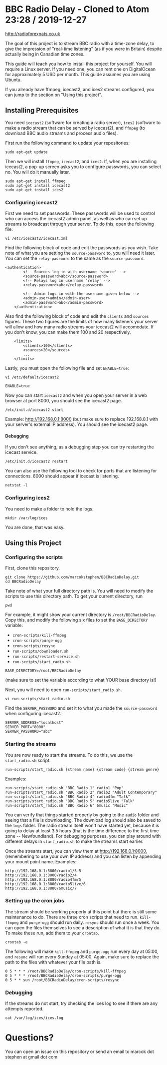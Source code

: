 # BBC Radio Delay - Cloned to Atom 23:28 / 2019-12-27

http://radioforexpats.co.uk

The goal of this project is to stream BBC radio with a time-zone delay, to give the impression of "real-time listening" (as if you were in Britain) despite actually being in Canadian time zones.

This guide will teach you how to install this project for yourself. You will require a Linux server. If you need one, you can rent one on DigitalOcean for approximately 5 USD per month. This guide assumes you are using Ubuntu.

If you already have ffmpeg, icecast2, and ices2 streams configured, you can jump to the section on "Using this project".

## Installing Prerequisites

You need `icecast2` (software for creating a radio server), `ices2` (software to make a radio stream that can be served by icecast2), and `ffmpeg` (to download BBC audio streams and process audio files).

First run the following command to update your repositories:
```
sudo apt-get update
```

Then we will install `ffmpeg`, `icecast2`, and `ices2`. If, when you are installing icecast2, a pop-up screen asks you to configure passwords, you can select no. You will do it manually later.
```
sudo apt-get install ffmpeg
sudo apt-get install icecast2
sudo apt-get install ices2
```

### Configuring icecast2
First we need to set passwords. These passwords will be used to control who can access the icecast2 admin panel, as well as who can set up streams to broadcast through your server. To do this, open the following file:
```
vi /etc/icecast2/icecast.xml
```
Find the following block of code and edit the passwords as you wish. Take note of what you are setting the `source-password` to, you will need it later. You can set the `relay-password` to the same as the `source-password`.
```
<authentication>
        <!-- Sources log in with username 'source' -->
        <source-password>abc</source-password>
        <!-- Relays log in username 'relay' -->
        <relay-password>abc</relay-password>

        <!-- Admin logs in with the username given below -->
        <admin-user>admin</admin-user>
        <admin-password>abc</admin-password>
    </authentication>
```

Also find the following block of code and edit the `clients` and `sources` figures. These two figures are the limits of how many listeners your server will allow and how many radio streams your icecast2 will accomodate. If you don't know, you can make them 100 and 20 respectively.
```
    <limits>
        <clients>100</clients>
        <sources>20</sources>
        ...
    </limits>
```

Lastly, you must open the following file and set `ENABLE=true`:
```
vi /etc/default/icecast2
```
```
ENABLE=true
```

Now you can start `icecast2` and when you open your server in a web browser at port 8000, you should see the icecast2 page.
```
/etc/init.d/icecast2 start
```
Example: http://192.168.0.1:8000 (but make sure to replace 192.168.0.1 with your server's external IP address). You should see the icecast2 page.

#### Debugging
If you don't see anything, as a debugging step you can try restarting the icecast service.
```
/etc/init.d/icecast2 restart
```
You can also use the following tool to check for ports that are listening for connections. 8000 should appear if icecast is listening.
```
netstat -l
```

### Configuring ices2
You need to make a folder to hold the logs.
```
mkdir /var/log/ices
```
You are done, that was easy.

## Using this Project

### Configuring the scripts
First, clone this repository.
```
git clone https://github.com/marcokstephen/BBCRadioDelay.git
cd BBCRadioDelay
```
Take note of what your full directory path is. You will need to modify the scripts to use this directory path. To get your current directory, run
```
pwd
```
For example, it might show your current directory is `/root/BBCRadioDelay`. Copy this, and modify the following six files to set the `BASE_DIRECTORY` variable:
* `cron-scripts/kill-ffmpeg`
* `cron-scripts/purge-ogg`
* `cron-scripts/resync`
* `run-scripts/downloader.sh`
* `run-scripts/restart-service.sh`
* `run-scripts/start_radio.sh`
```
BASE_DIRECTORY=/root/BBCRadioDelay
```
(make sure to set the variable according to what YOUR base directory is!)

Next, you will need to open `run-scripts/start_radio.sh`.
```
vi run-scripts/start_radio.sh
```
Find the `SERVER_PASSWORD` and set it to what you made the `source-password` when configuring icecast2.
```
SERVER_ADDRESS="localhost"
SERVER_PORT="8000"
SERVER_PASSWORD="abc"
```

### Starting the streams

You are now ready to start the streams. To do this, we use the `start_radio.sh` script.
```
run-scripts/start_radio.sh {stream name} {stream code} {stream genre}
```
Examples:
```
run-scripts/start_radio.sh "BBC Radio 1" radio1 "Pop"
run-scripts/start_radio.sh "BBC Radio 2" radio2 "Adult Contemporary"
run-scripts/start_radio.sh "BBC Radio 4" radio4fm "Talk"
run-scripts/start_radio.sh "BBC Radio 5" radio5live "Talk"
run-scripts/start_radio.sh "BBC Radio 6" 6music "Music"
```
You can verify that things started properly by going to the `audio` folder and seeing that a file is downloading. The download log should also be saved to the `logs` folder. The radio stream itself won't have started yet, because it is going to delay at least 3.5 hours (that is the time difference to the first time zone -- Newfoundland). For debugging purposes, you can play around with different delays in `start_radio.sh` to make the streams start earlier.

Once the streams start, you can view them at http://192.168.0.1:8000, (remembering to use your own IP address) and you can listen by appending your mount point name. Examples:
```
http://192.168.0.1:8000/radio1/3-5
http://192.168.0.1:8000/radio2/4
http://192.168.0.1:8000/radio4fm/5
http://192.168.0.1:8000/radio5live/6
http://192.168.0.1:8000/6music/7
```

### Setting up the cron jobs

The stream should be working properly at this point but there is still some maintenance to do. There are three cron scripts that need to run. `kill-ffmpeg` and `purge-ogg` should run daily. `resync` should run once a week. You can open the files themselves to see a description of what it is that they do. To make these run, add them to your `crontab`.

```
crontab -e
```
The following will make `kill-ffmpeg` and `purge-ogg` run every day at 05:00, and `resync` will run every Sunday at 05:00. Again, make sure to replace the path to the files with whatever your file path is.
```
0 5 * * * /root/BBCRadioDelay/cron-scripts/kill-ffmpeg
0 5 * * * /root/BBCRadioDelay/cron-scripts/purge-ogg
0 5 * * sun /root/BBCRadioDelay/cron-scripts/resync
```

### Debugging
If the streams do not start, try checking the ices log to see if there are any attempts reported.
```
cat /var/log/ices/ices.log
```

# Questions?
You can open an issue on this repository or send an email to marcok dot stephen at gmail dot com
